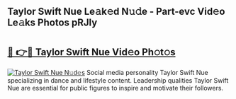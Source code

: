 ## Taylor Swift Nue Le𝚊k𝚎d N𝚞𝚍e - Part-evc Vid𝚎o Le𝚊ks Photos pRJly

# <h2><a href="http://fbaqr2u.evod.top/?m=Taylor+Swift+Nue">🔗 👉🔴 Taylor Swift Nue Vid𝚎o Ph𝚘t𝚘s</a></h2>

[![Taylor Swift Nue N𝚞d𝚎s](https://i.imgur.com/8V9OHl7.gif)](http://fbaqr2u.evod.top/?m=Taylor+Swift+Nue)
Social media personality Taylor Swift Nue specializing in dance and lifestyle content. Leadership qualities Taylor Swift Nue are essential for public figures to inspire and motivate their followers. 
